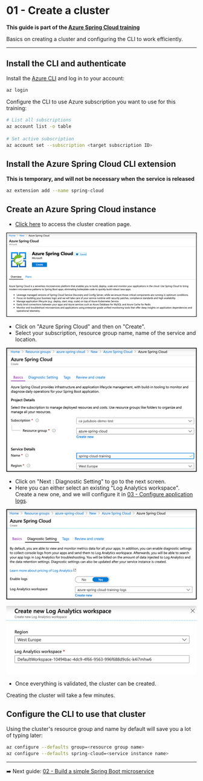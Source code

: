 # 01 - Create a cluster

__This guide is part of the [Azure Spring Cloud training](../README.md)__

Basics on creating a cluster and configuring the CLI to work efficiently.

---

## Install the CLI and authenticate

Install the [Azure CLI](https://docs.microsoft.com/en-us/cli/azure/install-azure-cli/?WT.mc_id=azurespringcloud-github-judubois) and log in to your account:

```bash
az login
```

Configure the CLI to use Azure subscription you want to use for this training:

```bash
# List all subscriptions
az account list -o table

# Set active subscription
az account set --subscription <target subscription ID>
```

## Install the Azure Spring Cloud CLI extension

__This is temporary, and will not be necessary when the service is released__

```bash
az extension add --name spring-cloud
```

## Create an Azure Spring Cloud instance

- [Click here](https://portal.azure.com/?WT.mc_id=azurespringcloud-github-judubois&microsoft_azure_marketplace_ItemHideKey=AppPlatformExtension#blade/Microsoft_Azure_Marketplace/MarketplaceOffersBlade/selectedMenuItemId/home/searchQuery/spring%20cloud) to access the cluster creation page.

![Cluster creation](media/01-create-azure-spring-cloud.png)

- Click on "Azure Spring Cloud" and then on "Create".
- Select your subscription, resource group name, name of the service and location.

![Cluster configuration](media/02-creation-details.png)

- Click on "Next : Diagnostic Setting" to go to the next screen.
- Here you can either select an existing "Log Analytics workspace". Create a new one, and we will configure it in [03 - Configure application logs](../03-configure-application-logs/README.md).

![Configure Log Analytics](media/03-creation-log-analytics.png)

![Create new Log Analytics](media/04-create-new-log-analytics.png)

- Once everything is validated, the cluster can be created.

Creating the cluster will take a few minutes.

## Configure the CLI to use that cluster

Using the cluster's resource group and name by default will save you a lot of typing later:

```bash
az configure --defaults group=<resource group name>
az configure --defaults spring-cloud=<service instance name>
```

---

➡️ Next guide: [02 - Build a simple Spring Boot microservice](../02-build-a-simple-spring-boot-microservice/README.md)

